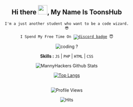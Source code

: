 <div align="center">
<h2>Hi there <img src="https://i.postimg.cc/bJnChYnj/Hi-Emoji.gif" width="30px">, My Name Is ToonsHub</h2>

<div align="center" width="50">

<code>I'm a just another student who want to be a code wizard. 😎</code>

<code>I Spend My Free Time On [![discord badge](https://img.shields.io/badge/-Discord-white?style=flat&logo=discord)](https://discord.gg/2mPFKykW4j)</a> 😇</code>

<img src="https://i.postimg.cc/15sWkQ5L/Coding.gif" alt="coding ?">

<b>Skills :</b> <code>JS</code> | <code>PHP</code> | <code>HTML</code> | <code>CSS</code>

![MannyHackers Github Stats](https://github-readme-stats.vercel.app/api?username=ToonsHub&theme=blue-green&show_icons=true)

[![Top Langs](https://github-readme-stats.vercel.app/api/top-langs/?username=ToonsHub&layout=compact)](https://github.com/MannyHackers/GithubProfile)

<br><img src="https://gpvc.arturio.dev/MannyHackers" alt="Profile Views">

![Hits](https://hits.seeyoufarm.com/api/count/incr/badge.svg?url=https://github.com/MannyHackers)

</div>
